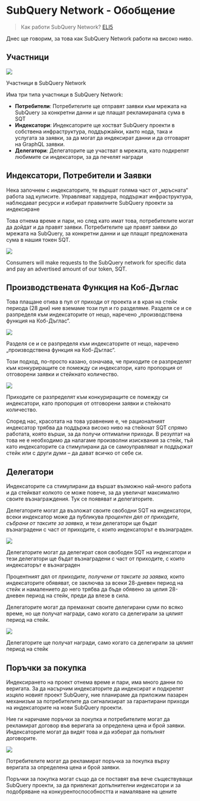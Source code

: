 # SubQuery Network - Обобщение

> Как работи SubQuery Network? [ELI5](https://www.dictionary.com/e/slang/eli5/#:~:text=ELI5%20stands%20for%20the%20phrase,naive%20understanding%20of%20the%20issue.)

Днес ще говорим, за това как SubQuery Network работи на високо ниво.

## Участници


![](https://miro.medium.com/max/1400/1*9993cakplwupZC5tbUv3vA.png)

Участници в SubQuery Network

Има три типа участници в SubQuery Network:

-   **Потребители**: Потребителите ще отправят заявки към мрежата на SubQuery за конкретни данни и ще плащат рекламираната сума в SQT
-   **Индексатори**: Индексаторите ще хостват SubQuery проекти в собствена инфраструктура, поддържайки, както нода, така и услугата за заявки, за да могат да индексират данни и да отговарят на GraphQL заявки.
-   **Делегатори**: Делегаторите ще участват в мрежата, като подкрепят любимите си индексатори, за да печелят награди

## Индексатори, Потребители и Заявки

Нека започнем с индексаторите, те вършат голяма част от „мръсната“ работа зад кулисите. Управляват хардуера, поддържат инфраструктура, наблюдават ресурси и избират правилните SubQuery проекти за индексиране

Това отнема време и пари, но след като имат това, потребителите могат да дойдат и да правят заявки. Потребителите ще правят заявки до мрежата на SubQuery, за конкретни данни и ще плащат предложената сума в нашия токен SQT.

![](https://miro.medium.com/max/1400/1*dKLkzSc2uXYaPW_IXUxstQ.png)

Consumers will make requests to the SubQuery network for specific data and pay an advertised amount of our token, SQT.

## Производствената Функция на Коб-Дъглас

Това плащане отива в пул от приходи от проекта и в края на стейк периода (28 дни) ние вземаме този пул и го разделяме. Разделя се и се разпределя към индексаторите от нещо, наречено „производствена функция на Коб-Дъглас“.

![](https://miro.medium.com/max/1400/1*E-W7o7cWoclxHb8rXAMdpA.png)

Разделя се и се разпределя към индексаторите от нещо, наречено „производствена функция на Коб-Дъглас“.

Този подход, по-просто казано, означава, че приходите се разпределят към конкуриращите се помежду си индексатори, като пропорция от отговорени заявки и стейкнато количество.

![](https://miro.medium.com/max/1400/1*VhDu2BGDxd3ob7z9XkoOXA.png)

Приходите се разпределят към конкуриращите се помежду си индексатори, като пропорция от отговорени заявки и стейкнато количество.

Според нас, красотата на това уравнение е, че рационалният индексатор трябва да поддържа високо ниво на стейкнат SQT спрямо работата, която върши, за да получи оптимални приходи. В резултат на това не е необходимо да налагаме произволни изисквания за стейк, тъй като индексаторите са стимулирани да се самоуправляват и поддържат стейк или с други думи – да дават всичко от себе си.

## Делегатори

Индексаторите са стимулирани да вършат възможно най-много работа и да стейкват колкото се може повече, за да увеличат максимално своите възнаграждения. Тук се появяват и делегаторите.

Делегаторите могат да възложат своите свободни SQT на индексатори, всеки индексатор може да публикува _процентен дял от приходите, събрани от таксите за заявка_, и тези делегатори ще бъдат възнаградени с част от приходите, с които индексаторът е възнаграден.

![](https://miro.medium.com/max/1400/1*YoN7PV7h3a2nAFN-ODqILg.png)

Делегаторите могат да делегират своя свободен SQT на индексатори и тези делегатори ще бъдат възнаградени с част от приходите, с които индексаторът е възнаграден

Процентният дял от _приходите, получени от таксите за заявка,_ които индексаторите обявяват, се заключва за всеки 28-дневен период на стейк и намалението до него трябва да бъде обявено за целия 28-дневен период на стейк, преди да влезе в сила.

Делегаторите могат да премахнат своите делегирани суми по всяко време, но ще получат награди, само когато са делегирали за цялият период на стейк.

![](https://miro.medium.com/max/1400/0*we0k4A07pbj86COZ)

Делегаторите ще получат награди, само когато са делегирали за цялият период на стейк

## Поръчки за покупка

Индексирането на проект отнема време и пари, има много данни по веригата. За да насърчим индексаторите да индексират и подкрепят изцяло новият проект SubQuery, ние планираме да приложим пазарен механизъм за потребителите да сигнализират за гарантирани приходи на индексаторите на нови SubQuery проекти.

Ние ги наричаме поръчки за покупка и потребителите могат да рекламират договор във веригата за определена цена и брой заявки. Индексаторите могат да видят това и да изберат да попълнят договорите.

![](https://miro.medium.com/max/1400/1*IPtaZlt24E7h9bKNZWdSCw.png)

Потребителите могат да рекламират поръчка за покупка върху веригата за определена цена и брой заявки.

Поръчки за покупка могат също да се поставят във вече съществуващи SubQuery проекти, за да привлекат допълнителни индексатори и за подобряване на конкурентоспособността и намаляване на цените